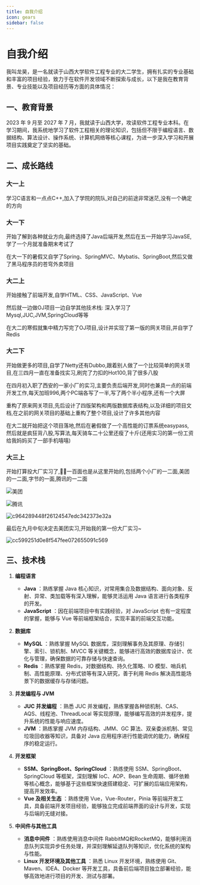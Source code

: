 ```yaml
---
title: 自我介绍
icon: gears
sidebar: false
---
```


# 自我介绍

我叫龙昊，是一名就读于山西大学软件工程专业的大二学生，拥有扎实的专业基础和丰富的项目经验，致力于在软件开发领域不断探索与成长，以下是我在教育背景、专业技能以及项目经历等方面的具体情况：

## 一、教育背景

2023 年 9 月至 2027 年 7 月，我就读于山西大学，攻读软件工程专业本科。在学习期间，我系统地学习了软件工程相关的理论知识，包括但不限于编程语言、数据结构、算法设计、操作系统、计算机网络等核心课程，为进一步深入学习和开展项目实践奠定了坚实的基础。

## 二、成长路线

### 大一上

学习C语言和一点点C++,加入了学院的院队,对自己的前途非常迷茫,没有一个确定的方向

### 大一下

开始了解到各种就业方向,最终选择了Java后端开发,然后在五一开始学习JavaSE,学了一个月就准备期末考试了

在大一下的暑假又自学了Spring、SpringMVC、Mybatis、SpringBoot,然后又做了黑马程序员的苍穹外卖项目

### 大二上

开始接触了前端开发,自学HTML、CSS、JavaScript、Vue

然后就一边做OJ项目一边自学其他技术栈: 深入学习了Mysql,JUC,JVM,SpringCloud等等

在大二的寒假就集中精力写完了OJ项目,设计并实现了第一版的网关项目,并自学了Redis

### 大二下

开始做更多的项目,自学了Netty还有Dubbo,跟着别人做了一个比较简单的网关项目,在三四月一直在准备找实习,刷完了力扣的Hot100,背了很多八股

在四月初入职了西安的一家小厂的实习,主要负责后端开发,同时也兼具一点的前端开发工作,每天加班996,两个PC端各写了一半,写了两个半小程序,还有一个大屏

重构了原来网关项目,先后设计了四版架构和两版数据库表结构,以及详细的项目文档,在之前的网关项目的基础上重构了整个项目,设计了许多其他内容

在大二就开始把这个项目落地,然后在暑假做了一个高性能的订票系统easypass,然后就是疯狂背八股,写算法,每天骑车二十公里还瘦了十斤(还用实习的第一份工资给我妈妈买了一部手机嘻嘻)

### 大三上

开始打算投大厂实习了,🐉🐉一百面也是从这里开始的,包括两个小厂的一二面,美团的一二面,字节的一面,腾讯的一二面

![美团](https://pub-8f51c562924b4b9f89b40704dbb3bc16.r2.dev/PicGo/PixPin_2025-09-07_21-07-49.png)

![腾讯](https://pub-8f51c562924b4b9f89b40704dbb3bc16.r2.dev/PicGo/PixPin_2025-09-07_21-06-10.png)

![c964289448f26124547edc342373e32a](https://pub-8f51c562924b4b9f89b40704dbb3bc16.r2.dev/PicGo/c964289448f26124547edc342373e32a.png)

最后在九月中旬决定去美团实习,开始我的第一份大厂实习~

![cc599251d0e8f547fee072655091c569](https://pub-8f51c562924b4b9f89b40704dbb3bc16.r2.dev/PicGo/cc599251d0e8f547fee072655091c569.jpg)

## 三、技术栈

1. **编程语言**

    * **Java** ：熟练掌握 Java 核心知识，对常用集合及数据结构、面向对象、反射、异常、类加载等有深入理解，能够灵活运用 Java 语言进行各类程序的开发。
    * **JavaScript** ：因在前端项目中有实践经验，对 JavaScript 也有一定程度的掌握，能够与 Vue 等前端框架结合，实现丰富的前端交互功能。

2. **数据库**

    * **MySQL** ：熟练掌握 MySQL 数据库，深刻理解事务及其原理、存储引擎、索引、锁机制、MVCC 等关键概念，能够进行高效的数据库设计、优化与管理，确保数据的可靠存储与快速查询。
    * **Redis** ：熟练掌握 Redis，对数据结构、持久化策略、IO 模型、哨兵机制、高性能原理、分布式锁等有深入研究，善于利用 Redis 解决高性能场景下的数据缓存与存储问题。

3. **并发编程与 JVM**

    * **JUC 并发编程** ：熟悉 JUC 并发编程，熟练掌握各种锁机制、CAS、AQS、线程池、ThreadLocal 等实现原理，能够编写高效的并发程序，提升系统的性能与响应速度。
    * **JVM** ：熟练掌握 JVM 内存结构、JMM、GC 算法、双亲委派机制、常见垃圾回收器等知识，具备对 Java 应用程序进行性能调优的能力，确保程序的稳定运行。

4. **开发框架**

    * **SSM、SpringBoot、SpringCloud** ：熟练使用 SSM、SpringBoot、SpringCloud 等框架，深刻理解 IoC、AOP、Bean 生命周期、循环依赖等核心概念，能够基于这些框架快速搭建稳定、可扩展的后端应用架构，提高开发效率。
    * **Vue 及相关生态** ：熟练使用 Vue，Vue-Router，Pinia 等前端开发工具，具备前端开发项目经验，能够独立完成前端界面的设计与开发，实现与后端的无缝对接。

5. **中间件与其他工具**

    * **消息中间件** ：熟练使用消息中间件 RabbitMQ和RocketMQ，能够利用消息队列实现异步任务处理，并深刻理解延退队列等知识，优化系统的架构与性能。
    * **Linux 开发环境及其他工具** ：熟悉 Linux 开发环境，熟练使用 Git、Maven、IDEA、Docker 等开发工具，具备前后端项目独立部署经验，能够高效地进行项目的开发、测试与部署。

